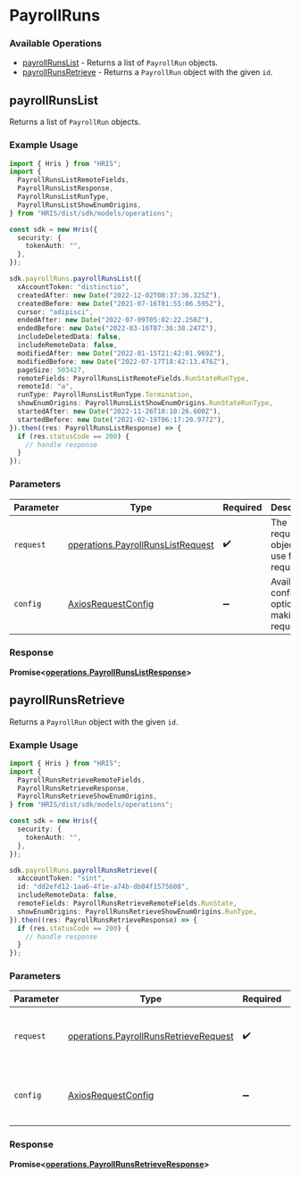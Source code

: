 # PayrollRuns

### Available Operations

* [payrollRunsList](#payrollrunslist) - Returns a list of `PayrollRun` objects.
* [payrollRunsRetrieve](#payrollrunsretrieve) - Returns a `PayrollRun` object with the given `id`.

## payrollRunsList

Returns a list of `PayrollRun` objects.

### Example Usage

```typescript
import { Hris } from "HRIS";
import {
  PayrollRunsListRemoteFields,
  PayrollRunsListResponse,
  PayrollRunsListRunType,
  PayrollRunsListShowEnumOrigins,
} from "HRIS/dist/sdk/models/operations";

const sdk = new Hris({
  security: {
    tokenAuth: "",
  },
});

sdk.payrollRuns.payrollRunsList({
  xAccountToken: "distinctio",
  createdAfter: new Date("2022-12-02T08:37:36.325Z"),
  createdBefore: new Date("2021-07-16T01:55:06.595Z"),
  cursor: "adipisci",
  endedAfter: new Date("2022-07-09T05:02:22.250Z"),
  endedBefore: new Date("2022-03-16T07:36:38.247Z"),
  includeDeletedData: false,
  includeRemoteData: false,
  modifiedAfter: new Date("2022-01-15T21:42:01.969Z"),
  modifiedBefore: new Date("2022-07-17T18:42:13.476Z"),
  pageSize: 503427,
  remoteFields: PayrollRunsListRemoteFields.RunStateRunType,
  remoteId: "a",
  runType: PayrollRunsListRunType.Termination,
  showEnumOrigins: PayrollRunsListShowEnumOrigins.RunStateRunType,
  startedAfter: new Date("2022-11-26T10:10:26.600Z"),
  startedBefore: new Date("2021-02-19T06:17:20.977Z"),
}).then((res: PayrollRunsListResponse) => {
  if (res.statusCode == 200) {
    // handle response
  }
});
```

### Parameters

| Parameter                                                                              | Type                                                                                   | Required                                                                               | Description                                                                            |
| -------------------------------------------------------------------------------------- | -------------------------------------------------------------------------------------- | -------------------------------------------------------------------------------------- | -------------------------------------------------------------------------------------- |
| `request`                                                                              | [operations.PayrollRunsListRequest](../../models/operations/payrollrunslistrequest.md) | :heavy_check_mark:                                                                     | The request object to use for the request.                                             |
| `config`                                                                               | [AxiosRequestConfig](https://axios-http.com/docs/req_config)                           | :heavy_minus_sign:                                                                     | Available config options for making requests.                                          |


### Response

**Promise<[operations.PayrollRunsListResponse](../../models/operations/payrollrunslistresponse.md)>**


## payrollRunsRetrieve

Returns a `PayrollRun` object with the given `id`.

### Example Usage

```typescript
import { Hris } from "HRIS";
import {
  PayrollRunsRetrieveRemoteFields,
  PayrollRunsRetrieveResponse,
  PayrollRunsRetrieveShowEnumOrigins,
} from "HRIS/dist/sdk/models/operations";

const sdk = new Hris({
  security: {
    tokenAuth: "",
  },
});

sdk.payrollRuns.payrollRunsRetrieve({
  xAccountToken: "sint",
  id: "dd2efd12-1aa6-4f1e-a74b-db04f1575608",
  includeRemoteData: false,
  remoteFields: PayrollRunsRetrieveRemoteFields.RunState,
  showEnumOrigins: PayrollRunsRetrieveShowEnumOrigins.RunType,
}).then((res: PayrollRunsRetrieveResponse) => {
  if (res.statusCode == 200) {
    // handle response
  }
});
```

### Parameters

| Parameter                                                                                      | Type                                                                                           | Required                                                                                       | Description                                                                                    |
| ---------------------------------------------------------------------------------------------- | ---------------------------------------------------------------------------------------------- | ---------------------------------------------------------------------------------------------- | ---------------------------------------------------------------------------------------------- |
| `request`                                                                                      | [operations.PayrollRunsRetrieveRequest](../../models/operations/payrollrunsretrieverequest.md) | :heavy_check_mark:                                                                             | The request object to use for the request.                                                     |
| `config`                                                                                       | [AxiosRequestConfig](https://axios-http.com/docs/req_config)                                   | :heavy_minus_sign:                                                                             | Available config options for making requests.                                                  |


### Response

**Promise<[operations.PayrollRunsRetrieveResponse](../../models/operations/payrollrunsretrieveresponse.md)>**

